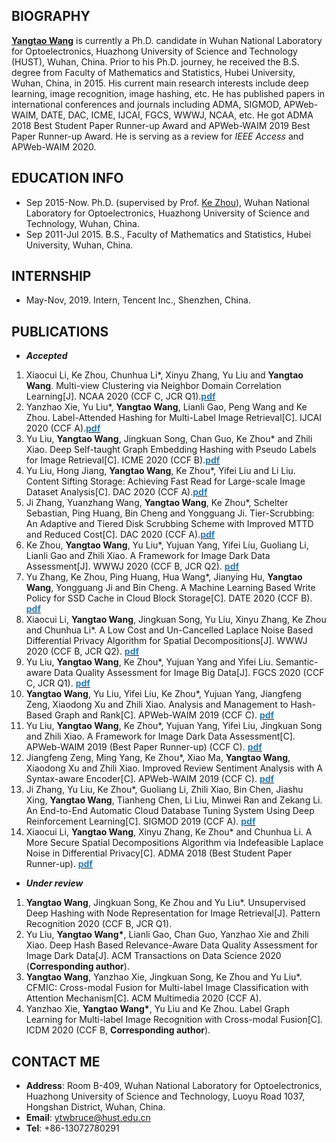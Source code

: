 ## BIOGRAPHY
**[Yangtao Wang](https://github.com/wangyangtao)** is currently a Ph.D. candidate in Wuhan National Laboratory for Optoelectronics, Huazhong University of Science and Technology (HUST), Wuhan, China. Prior to his Ph.D. journey, he received the B.S. degree from Faculty of Mathematics and Statistics, Hubei University, Wuhan, China, in 2015. His current main research interests include deep learning, image recognition, image hashing, etc. He has published papers in international conferences and journals including ADMA, SIGMOD, APWeb-WAIM, DATE, DAC, ICME, IJCAI, FGCS, WWWJ, NCAA, etc. He got ADMA 2018 Best Student Paper Runner-up Award and APWeb-WAIM 2019 Best Paper Runner-up Award. He is serving as a review for *IEEE Access* and APWeb-WAIM 2020.

## EDUCATION INFO
- Sep 2015-Now. Ph.D. (supervised by Prof. [Ke Zhou](http://faculty.hust.edu.cn/zhouke2/zh_CN/index.htm)), Wuhan National Laboratory for Optoelectronics, Huazhong University of Science and Technology, Wuhan, China.
- Sep 2011-Jul 2015. B.S., Faculty of Mathematics and Statistics, Hubei University, Wuhan, China.

## INTERNSHIP
- May-Nov, 2019. Intern, Tencent Inc., Shenzhen, China.

## PUBLICATIONS
- ***Accepted***
<ol>
 <li>Xiaocui Li, Ke Zhou, Chunhua Li*, Xinyu Zhang, Yu Liu and <strong>Yangtao Wang</strong>. Multi-view Clustering via Neighbor Domain Correlation Learning[J]. NCAA 2020 (CCF C, JCR Q1).<a href="https://github.com/wangyangtao/wangyangtao.github.io/blob/master/non.pdf"><strong><font color="#267cb9">pdf</font></strong></a></li>   
  
<li>Yanzhao Xie, Yu Liu*, <strong>Yangtao Wang</strong>, Lianli Gao, Peng Wang and Ke Zhou. Label-Attended Hashing for Multi-Label Image Retrieval[C]. IJCAI 2020 (CCF A).<a href="https://www.ijcai.org/Proceedings/2020/0133.pdf"><strong><font color="#267cb9">pdf</font></strong></a></li> 
  
<li>Yu Liu, <strong>Yangtao Wang</strong>, Jingkuan Song, Chan Guo, Ke Zhou* and Zhili Xiao. Deep Self-taught Graph Embedding Hashing with Pseudo Labels for Image Retrieval[C]. ICME 2020 (CCF B).<a href="https://ieeexplore.ieee.org/stamp/stamp.jsp?tp=&arnumber=9102819"><strong><font color="#267cb9">pdf</font></strong></a></li>

<li>Yu Liu, Hong Jiang, <strong>Yangtao Wang</strong>, Ke Zhou*, Yifei Liu and Li Liu. Content Sifting Storage: Achieving Fast Read for Large-scale Image Dataset Analysis[C]. DAC 2020 (CCF A).<a href="https://github.com/wangyangtao/wangyangtao.github.io/blob/master/non.pdf"><strong><font color="#267cb9">pdf</font></strong></a></li> 

<li>Ji Zhang, Yuanzhang Wang, <strong>Yangtao Wang</strong>, Ke Zhou*, Schelter Sebastian, Ping Huang, Bin Cheng and Yongguang Ji. Tier-Scrubbing: An Adaptive and Tiered Disk Scrubbing Scheme with Improved MTTD and Reduced Cost[C]. DAC 2020 (CCF A).<a href="https://github.com/wangyangtao/wangyangtao.github.io/blob/master/non.pdf"><strong><font color="#267cb9">pdf</font></strong></a></li>  

<li>Ke Zhou, <strong>Yangtao Wang</strong>, Yu Liu*, Yujuan Yang, Yifei Liu, Guoliang Li, Lianli Gao and Zhili Xiao. A Framework for Image Dark Data Assessment[J]. WWWJ 2020 (CCF B, JCR Q2). <a href="https://link.springer.com/content/pdf/10.1007/s11280-020-00779-x.pdf"><strong><font color="#267cb9">pdf</font></strong></a></li>

<li>Yu Zhang, Ke Zhou, Ping Huang, Hua Wang*, Jianying Hu, <strong>Yangtao Wang</strong>, Yongguang Ji and Bin Cheng. A Machine Learning Based Write Policy for SSD Cache in Cloud Block Storage[C]. DATE 2020 (CCF B). <a href="https://ieeexplore.ieee.org/stamp/stamp.jsp?tp=&arnumber=9116539"><strong><font color="#267cb9">pdf</font></strong></a></li>

<li>Xiaocui Li, <strong>Yangtao Wang</strong>, Jingkuan Song, Yu Liu, Xinyu Zhang, Ke Zhou and Chunhua Li*. A Low Cost and Un-Cancelled Laplace Noise Based Differential Privacy Algorithm for Spatial Decompositions[J]. WWWJ 2020 (CCF B, JCR Q2). <a href="https://link.springer.com/content/pdf/10.1007/s11280-019-00769-8.pdf"><strong><font color="#267cb9">pdf</font></strong></a></li>

<li>Yu Liu, <strong>Yangtao Wang</strong>, Ke Zhou*, Yujuan Yang and Yifei Liu. Semantic-aware Data Quality Assessment for Image Big Data[J]. FGCS 2020 (CCF C, JCR Q1). <a href="https://pdf.sciencedirectassets.com/271521/1-s2.0-S0167739X19X00096/1-s2.0-S0167739X19302304/main.pdf?X-Amz-Security-Token=IQoJb3JpZ2luX2VjEPn%2F%2F%2F%2F%2F%2F%2F%2F%2F%2FwEaCXVzLWVhc3QtMSJIMEYCIQCiekjElJEivTav8YVSuxGvMSDoOK%2Fk63awJavigtJVhAIhAJZPu79YfwAXNV9ImXSLx%2BYbwx1xwjjUex6OCa%2BpmYySKr0DCKL%2F%2F%2F%2F%2F%2F%2F%2F%2F%2FwEQAxoMMDU5MDAzNTQ2ODY1Igwk1aGjUtRt%2B%2F2JDLoqkQOH66e3fmEB3yoRZ0Hgil5u1IyPo%2BMsoCVSr3zD5YiCTR4hXSCUE7bQSaeuGxr%2Fg0i4doMqoshlYOHOTmy501gMmlpxGXrhxb7Z2WQftUfz2wtbNUXJBj7FGVOHIy0NcKR6JPg9lzLKIKwequatQvCJfik9h4lM%2Fk0JBpwCKAgDFEoXReIUqKhbb%2BY%2Bza0aYQHyt5LefG2POoTaCdv3vWYnnf86YMuKMv3yBoPvDVoQlhEIONDjOxxuzF5b%2BLHnwxj6gvd1Hg9glTXLVhKfqZ2a3gvO5OVfs8YrtKrUt1VBEc0eg5MjPF9anWRJF2a4VmK85H6aoWZJngQOcSt62Fwy0oGUwfqXFA60xjgtQsI7j4KidIBRQlljdOLfTaic2etK1qIOYVjwWRnDuXqRV0BJvdPq8yv6N2LVlbKgeFRvx7xOJ0wrsOs2knZ3GnJh7Z8XQSmPjltubXehsQbj%2F4GZ6JHngSbSteKsKeoRFZBGL7xJwCYDp39wBbiz9rQMPQZGnr5nm%2Bbad%2FZcPxFBypfHzzCo%2Frr4BTrqAdhlFUQyTPNWF34c6TQJIFzrUi9b%2FLkAfmdYj7oZOwRjgNeWK%2FYq2%2Bn0RylN8LKdIef8JPowycRzxrma7Dw8F3I3unE%2FzQgKVHcCkKa0npPXB9qNx5O%2B%2FU6xwiL8lpB7xhjbBEn8ydmbLV4YvV110bCGKROsV%2BTPiD3Iqu73qlPB6t9pLFakW9wbywPAPgbIVkbQbGHiM%2BCBxNxmjr48VDrZwM%2F0srT%2Bxw9n6kA69CfWC8TENahIlW24%2FrhAraFBqZIml69n6y%2BHqGjf19uWNzjxJcuRtfvD8nXkjY1nj%2FuJxR5WBKhWYdPI%2Fg%3D%3D&X-Amz-Algorithm=AWS4-HMAC-SHA256&X-Amz-Date=20200715T085121Z&X-Amz-SignedHeaders=host&X-Amz-Expires=300&X-Amz-Credential=ASIAQ3PHCVTYYC7MOT7N%2F20200715%2Fus-east-1%2Fs3%2Faws4_request&X-Amz-Signature=47e3f47c792928fa9d4296fadc0745dfda3b9de979c35d25936eef6cfe2e93c0&hash=340e462f58d579afd089a0419a682fa578477e7b8ce672bb70bffe85d48de4a2&host=68042c943591013ac2b2430a89b270f6af2c76d8dfd086a07176afe7c76c2c61&pii=S0167739X19302304&tid=spdf-ed1cb98f-959e-43e5-ab48-737bced045fc&sid=bf8fd3c755a69942242ac8b425f8a5f368b5gxrqb&type=client"><strong><font color="#267cb9">pdf</font></strong></a></li>


<li><strong>Yangtao Wang</strong>, Yu Liu, Yifei Liu, Ke Zhou*, Yujuan Yang, Jiangfeng Zeng, Xiaodong Xu and Zhili Xiao. Analysis and Management to Hash-Based Graph and Rank[C]. APWeb-WAIM 2019 (CCF C). <a href="https://link.springer.com/content/pdf/10.1007%2F978-3-030-26072-9_22.pdf"><strong><font color="#267cb9">pdf</font></strong></a></li>


<li>Yu Liu, <strong>Yangtao Wang</strong>, Ke Zhou*, Yujuan Yang, Yifei Liu, Jingkuan Song and Zhili Xiao. A Framework for Image Dark Data Assessment[C]. APWeb-WAIM 2019 (Best Paper Runner-up) (CCF C). <a href="https://link.springer.com/content/pdf/10.1007%2F978-3-030-26072-9_1.pdf"><strong><font color="#267cb9">pdf</font></strong></a></li>


<li>Jiangfeng Zeng, Ming Yang, Ke Zhou*, Xiao Ma, <strong>Yangtao Wang</strong>, Xiaodong Xu and Zhili Xiao. Improved Review Sentiment Analysis with A Syntax-aware Encoder[C]. APWeb-WAIM 2019 (CCF C). <a href="https://link.springer.com/content/pdf/10.1007%2F978-3-030-26075-0_6.pdf"><strong><font color="#267cb9">pdf</font></strong></a></li>


<li>Ji Zhang, Yu Liu, Ke Zhou*, Guoliang Li, Zhili Xiao, Bin Chen, Jiashu Xing, <strong>Yangtao Wang</strong>, Tianheng Chen, Li Liu, Minwei Ran and Zekang Li. An End-to-End Automatic Cloud Database Tuning System Using Deep Reinforcement Learning[C]. SIGMOD 2019 (CCF A). <a href="https://dl.acm.org/doi/pdf/10.1145/3299869.3300085"><strong><font color="#267cb9">pdf</font></strong></a></li>


<li>Xiaocui Li, <strong>Yangtao Wang</strong>, Xinyu Zhang, Ke Zhou* and Chunhua Li. A More Secure Spatial Decompositions Algorithm via Indefeasible Laplace Noise in Differential Privacy[C]. ADMA 2018 (Best Student Paper Runner-up). <a href="https://link.springer.com/content/pdf/10.1007%2F978-3-030-05090-0_19.pdf"><strong><font color="#267cb9">pdf</font></strong></a></li>

</ol>

- ***Under review***
<ol>
 <li><strong>Yangtao Wang</strong>, Jingkuan Song, Ke Zhou and Yu Liu*. Unsupervised Deep Hashing with Node Representation for Image Retrieval[J]. Pattern Recognition 2020 (CCF B, JCR Q1).</li> 

<li>Yu Liu, <strong>Yangtao Wang*</strong>, Lianli Gao, Chan Guo, Yanzhao Xie and Zhili Xiao. Deep Hash Based Relevance-Aware Data Quality Assessment
for Image Dark Data[J]. ACM Transactions on Data Science 2020 (<strong>Corresponding author</strong>).</li>

<li><strong>Yangtao Wang</strong>, Yanzhao Xie, Jingkuan Song, Ke Zhou and Yu Liu*. CFMIC: Cross-modal Fusion for Multi-label Image Classification with Attention Mechanism[C]. ACM Multimedia 2020 (CCF A).</li>

<li>Yanzhao Xie, <strong>Yangtao Wang*</strong>, Yu Liu and Ke Zhou. Label Graph Learning for Multi-label Image Recognition with Cross-modal Fusion[C]. ICDM 2020 (CCF B, <strong>Corresponding author</strong>).</li>
</ol>

## CONTACT ME
- **Address**: Room B-409, Wuhan National Laboratory for Optoelectronics, Huazhong University of Science and Technology, Luoyu Road 1037, Hongshan District, Wuhan, China.
- **Email**: ytwbruce@hust.edu.cn
- **Tel**: +86-13072780291
